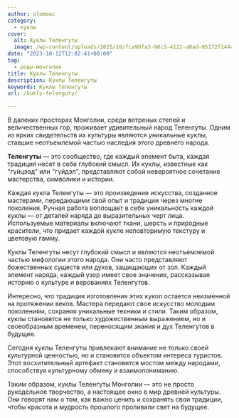 ```yaml
---
author: olomouc
category:
  - куклы
cover:
  alt: Куклы Теленгуты
  image: /wp-content/uploads/2023/10/fca90fa3-90c3-4122-a8ad-05172f14441f-jpg.webp
date: "2023-10-12T12:02:41+00:00"
tag:
  - роды-монголия
title: Куклы Теленгуты
description: Куклы Теленгуты
keywords: Куклы Теленгуты
url: /kukly-telenguty/

---
```

В далеких просторах Монголии, среди ветреных степей и величественных гор, проживает удивительный народ Теленгуты. Одним из ярких свидетельств их культуры являются уникальные куклы, ставшие неотъемлемой частью наследия этого древнего народа.

**Теленгуты** — это сообщество, где каждый элемент быта, каждая традиция несет в себе глубокий смысл. Их куклы, известные как "гүйцээд" или "гүйдэл", представляют собой невероятное сочетание мастерства, символики и истории.

Каждая кукла Теленгуты — это произведение искусства, созданное мастерами, передающими свой опыт и традиции через многие поколения. Ручная работа воплощает в себе уникальность каждой куклы — от деталей наряда до выразительных черт лица. Используемые материалы включают ткани, шерсть и природные красители, что придает каждой кукле неповторимую текстуру и цветовую гамму.

Куклы Теленгуты несут глубокий смысл и являются неотъемлемой частью мифологии этого народа. Они часто представляют божественных существ или духов, защищающих от зол. Каждый элемент наряда, каждый узор имеет свое значение, рассказывая историю о культуре и верованиях Теленгутов.

Интересно, что традиция изготовления этих кукол остается неизменной на протяжении веков. Мастера передают свое искусство молодым поколениям, сохраняя уникальные техники и стили. Таким образом, куклы становятся не только художественным выражением, но и своеобразным временем, переносящим знания и дух Теленгутов в будущее.

Сегодня куклы Теленгуты привлекают внимание не только своей культурной ценностью, но и становятся объектом интереса туристов. Этот восхитительный артефакт становится мостом между народами, способствуя культурному обмену и взаимопониманию.

Таким образом, куклы Теленгуты Монголии — это не просто рукодельное творчество, а настоящее окно в мир древней культуры. Они говорят нам о том, как важно ценить и сохранять свои традиции, чтобы красота и мудрость прошлого проливали свет на будущее.
